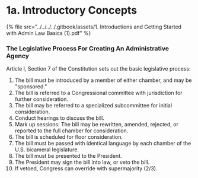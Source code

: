 # 1a. Introductory Concepts

{% file src="../../../../.gitbook/assets/1. Introductions and Getting Started with Admin Law Basics (1).pdf" %}

### The Legislative Process For Creating An Administrative Agency

Article I, Section 7 of the Constitution sets out the basic legislative process:

1. The bill must be introduced by a member of either chamber, and may be "sponsored."
2. The bill is referred to a Congressional committee with jurisdiction for further consideration.
3. The bill may be referred to a specialized subcommittee for initial consideration.
4. Conduct hearings to discuss the bill.
5. Mark up sessions: The bill may be rewritten, amended, rejected, or reported to the full chamber for consideration.
6. The bill is scheduled for floor consideration.
7. The bill must be passed with identical language by each chamber of the U.S. bicameral legislature.
8. The bill must be presented to the President.
9. The President may sign the bill into law, or veto the bill.
10. If vetoed, Congress can override with supermajority (2/3).
